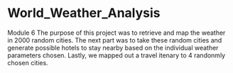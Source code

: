 # World_Weather_Analysis
Module 6
The purpose of this project was to retrieve and map the weather in 2000 random cities.
The next part was to take these random cities and generate possible hotels to stay nearby based on the individual weather parameters chosen.
Lastly, we mapped out a travel itenary to 4 randonmly chosen cities.
